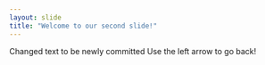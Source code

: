 ```yaml
---
layout: slide
title: "Welcome to our second slide!"
---
```

Changed text to be newly committed
Use the left arrow to go back!
